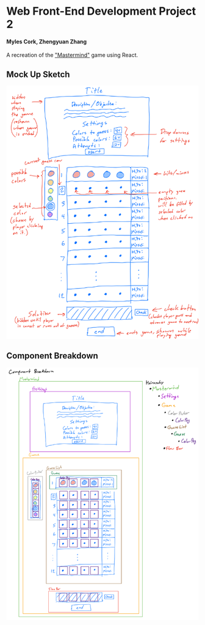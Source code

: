 # Web Front-End Development Project 2
#### Myles Cork, Zhengyuan Zhang

A recreation of the ["Mastermind"](https://en.wikipedia.org/wiki/Mastermind_(board_game)) game using React.

## Mock Up Sketch
![Mock Up](images/project2sketch3.png)

## Component Breakdown
![Component Breakdown](images/project2componentbreakdown2.png)
